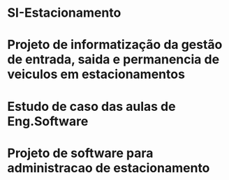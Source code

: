 # SI-Estacionamento
# Projeto de informatização da gestão de entrada, saida e permanencia de veiculos em estacionamentos
# Estudo de caso das aulas de Eng.Software
# Projeto de software para administracao de estacionamento
